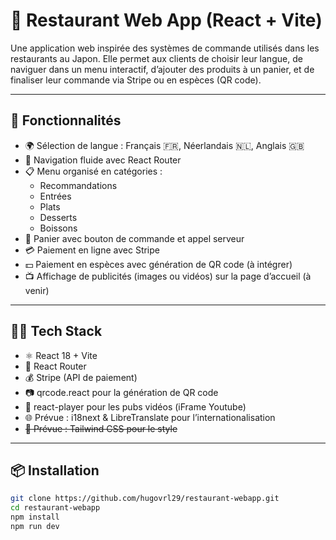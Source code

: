 # 🍱 Restaurant Web App (React + Vite)

Une application web inspirée des systèmes de commande utilisés dans les restaurants au Japon. Elle permet aux clients de choisir leur langue, de naviguer dans un menu interactif, d’ajouter des produits à un panier, et de finaliser leur commande via Stripe ou en espèces (QR code).

---

## 🚀 Fonctionnalités

- 🌍 Sélection de langue : Français 🇫🇷, Néerlandais 🇳🇱, Anglais 🇬🇧
- 🧭 Navigation fluide avec React Router
- 📋 Menu organisé en catégories :
  - Recommandations
  - Entrées
  - Plats
  - Desserts
  - Boissons
- 🛒 Panier avec bouton de commande et appel serveur
- 💳 Paiement en ligne avec Stripe
- 💵 Paiement en espèces avec génération de QR code (à intégrer)
- 📺 Affichage de publicités (images ou vidéos) sur la page d’accueil (à venir)

---

## 🧑‍💻 Tech Stack

- ⚛️ React 18 + Vite
- 🧭 React Router
- 💰 Stripe (API de paiement)
- 📷 qrcode.react pour la génération de QR code
- 🎥 react-player pour les pubs vidéos (iFrame Youtube)
- 🌐 Prévue : i18next & LibreTranslate pour l’internationalisation
- ~~💨 Prévue : Tailwind CSS pour le style~~

---

## 📦 Installation

```bash
git clone https://github.com/hugovrl29/restaurant-webapp.git
cd restaurant-webapp
npm install
npm run dev
